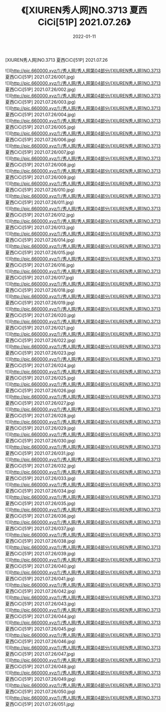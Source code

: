 ﻿---
layout: post
title:  《[XIUREN秀人网]NO.3713 夏西CiCi[51P] 2021.07.26》
date:   2022-01-11
img: http://pic.660000.xyz/1:/秀人网/秀人网第04部分/[XIUREN秀人网]NO.3713 夏西CiCi[51P] 2021.07.26/000.jpg
categories: [美女, 清纯, 唯美]
---

[XIUREN秀人网]NO.3713 夏西CiCi[51P] 2021.07.26

 ![](http://pic.660000.xyz/1:/秀人网/秀人网第04部分/[XIUREN秀人网]NO.3713 夏西CiCi[51P] 2021.07.26/001.jpg) <br>![](http://pic.660000.xyz/1:/秀人网/秀人网第04部分/[XIUREN秀人网]NO.3713 夏西CiCi[51P] 2021.07.26/002.jpg) <br>![](http://pic.660000.xyz/1:/秀人网/秀人网第04部分/[XIUREN秀人网]NO.3713 夏西CiCi[51P] 2021.07.26/003.jpg) <br>![](http://pic.660000.xyz/1:/秀人网/秀人网第04部分/[XIUREN秀人网]NO.3713 夏西CiCi[51P] 2021.07.26/004.jpg) <br>![](http://pic.660000.xyz/1:/秀人网/秀人网第04部分/[XIUREN秀人网]NO.3713 夏西CiCi[51P] 2021.07.26/005.jpg) <br>![](http://pic.660000.xyz/1:/秀人网/秀人网第04部分/[XIUREN秀人网]NO.3713 夏西CiCi[51P] 2021.07.26/006.jpg) <br>![](http://pic.660000.xyz/1:/秀人网/秀人网第04部分/[XIUREN秀人网]NO.3713 夏西CiCi[51P] 2021.07.26/007.jpg) <br>![](http://pic.660000.xyz/1:/秀人网/秀人网第04部分/[XIUREN秀人网]NO.3713 夏西CiCi[51P] 2021.07.26/008.jpg) <br>![](http://pic.660000.xyz/1:/秀人网/秀人网第04部分/[XIUREN秀人网]NO.3713 夏西CiCi[51P] 2021.07.26/009.jpg) <br>![](http://pic.660000.xyz/1:/秀人网/秀人网第04部分/[XIUREN秀人网]NO.3713 夏西CiCi[51P] 2021.07.26/010.jpg) <br>![](http://pic.660000.xyz/1:/秀人网/秀人网第04部分/[XIUREN秀人网]NO.3713 夏西CiCi[51P] 2021.07.26/011.jpg) <br>![](http://pic.660000.xyz/1:/秀人网/秀人网第04部分/[XIUREN秀人网]NO.3713 夏西CiCi[51P] 2021.07.26/012.jpg) <br>![](http://pic.660000.xyz/1:/秀人网/秀人网第04部分/[XIUREN秀人网]NO.3713 夏西CiCi[51P] 2021.07.26/013.jpg) <br>![](http://pic.660000.xyz/1:/秀人网/秀人网第04部分/[XIUREN秀人网]NO.3713 夏西CiCi[51P] 2021.07.26/014.jpg) <br>![](http://pic.660000.xyz/1:/秀人网/秀人网第04部分/[XIUREN秀人网]NO.3713 夏西CiCi[51P] 2021.07.26/015.jpg) <br>![](http://pic.660000.xyz/1:/秀人网/秀人网第04部分/[XIUREN秀人网]NO.3713 夏西CiCi[51P] 2021.07.26/016.jpg) <br>![](http://pic.660000.xyz/1:/秀人网/秀人网第04部分/[XIUREN秀人网]NO.3713 夏西CiCi[51P] 2021.07.26/017.jpg) <br>![](http://pic.660000.xyz/1:/秀人网/秀人网第04部分/[XIUREN秀人网]NO.3713 夏西CiCi[51P] 2021.07.26/018.jpg) <br>![](http://pic.660000.xyz/1:/秀人网/秀人网第04部分/[XIUREN秀人网]NO.3713 夏西CiCi[51P] 2021.07.26/019.jpg) <br>![](http://pic.660000.xyz/1:/秀人网/秀人网第04部分/[XIUREN秀人网]NO.3713 夏西CiCi[51P] 2021.07.26/020.jpg) <br>![](http://pic.660000.xyz/1:/秀人网/秀人网第04部分/[XIUREN秀人网]NO.3713 夏西CiCi[51P] 2021.07.26/021.jpg) <br>![](http://pic.660000.xyz/1:/秀人网/秀人网第04部分/[XIUREN秀人网]NO.3713 夏西CiCi[51P] 2021.07.26/022.jpg) <br>![](http://pic.660000.xyz/1:/秀人网/秀人网第04部分/[XIUREN秀人网]NO.3713 夏西CiCi[51P] 2021.07.26/023.jpg) <br>![](http://pic.660000.xyz/1:/秀人网/秀人网第04部分/[XIUREN秀人网]NO.3713 夏西CiCi[51P] 2021.07.26/024.jpg) <br>![](http://pic.660000.xyz/1:/秀人网/秀人网第04部分/[XIUREN秀人网]NO.3713 夏西CiCi[51P] 2021.07.26/025.jpg) <br>![](http://pic.660000.xyz/1:/秀人网/秀人网第04部分/[XIUREN秀人网]NO.3713 夏西CiCi[51P] 2021.07.26/026.jpg) <br>![](http://pic.660000.xyz/1:/秀人网/秀人网第04部分/[XIUREN秀人网]NO.3713 夏西CiCi[51P] 2021.07.26/027.jpg) <br>![](http://pic.660000.xyz/1:/秀人网/秀人网第04部分/[XIUREN秀人网]NO.3713 夏西CiCi[51P] 2021.07.26/028.jpg) <br>![](http://pic.660000.xyz/1:/秀人网/秀人网第04部分/[XIUREN秀人网]NO.3713 夏西CiCi[51P] 2021.07.26/029.jpg) <br>![](http://pic.660000.xyz/1:/秀人网/秀人网第04部分/[XIUREN秀人网]NO.3713 夏西CiCi[51P] 2021.07.26/030.jpg) <br>![](http://pic.660000.xyz/1:/秀人网/秀人网第04部分/[XIUREN秀人网]NO.3713 夏西CiCi[51P] 2021.07.26/031.jpg) <br>![](http://pic.660000.xyz/1:/秀人网/秀人网第04部分/[XIUREN秀人网]NO.3713 夏西CiCi[51P] 2021.07.26/032.jpg) <br>![](http://pic.660000.xyz/1:/秀人网/秀人网第04部分/[XIUREN秀人网]NO.3713 夏西CiCi[51P] 2021.07.26/033.jpg) <br>![](http://pic.660000.xyz/1:/秀人网/秀人网第04部分/[XIUREN秀人网]NO.3713 夏西CiCi[51P] 2021.07.26/034.jpg) <br>![](http://pic.660000.xyz/1:/秀人网/秀人网第04部分/[XIUREN秀人网]NO.3713 夏西CiCi[51P] 2021.07.26/035.jpg) <br>![](http://pic.660000.xyz/1:/秀人网/秀人网第04部分/[XIUREN秀人网]NO.3713 夏西CiCi[51P] 2021.07.26/036.jpg) <br>![](http://pic.660000.xyz/1:/秀人网/秀人网第04部分/[XIUREN秀人网]NO.3713 夏西CiCi[51P] 2021.07.26/037.jpg) <br>![](http://pic.660000.xyz/1:/秀人网/秀人网第04部分/[XIUREN秀人网]NO.3713 夏西CiCi[51P] 2021.07.26/038.jpg) <br>![](http://pic.660000.xyz/1:/秀人网/秀人网第04部分/[XIUREN秀人网]NO.3713 夏西CiCi[51P] 2021.07.26/039.jpg) <br>![](http://pic.660000.xyz/1:/秀人网/秀人网第04部分/[XIUREN秀人网]NO.3713 夏西CiCi[51P] 2021.07.26/040.jpg) <br>![](http://pic.660000.xyz/1:/秀人网/秀人网第04部分/[XIUREN秀人网]NO.3713 夏西CiCi[51P] 2021.07.26/041.jpg) <br>![](http://pic.660000.xyz/1:/秀人网/秀人网第04部分/[XIUREN秀人网]NO.3713 夏西CiCi[51P] 2021.07.26/042.jpg) <br>![](http://pic.660000.xyz/1:/秀人网/秀人网第04部分/[XIUREN秀人网]NO.3713 夏西CiCi[51P] 2021.07.26/043.jpg) <br>![](http://pic.660000.xyz/1:/秀人网/秀人网第04部分/[XIUREN秀人网]NO.3713 夏西CiCi[51P] 2021.07.26/044.jpg) <br>![](http://pic.660000.xyz/1:/秀人网/秀人网第04部分/[XIUREN秀人网]NO.3713 夏西CiCi[51P] 2021.07.26/045.jpg) <br>![](http://pic.660000.xyz/1:/秀人网/秀人网第04部分/[XIUREN秀人网]NO.3713 夏西CiCi[51P] 2021.07.26/046.jpg) <br>![](http://pic.660000.xyz/1:/秀人网/秀人网第04部分/[XIUREN秀人网]NO.3713 夏西CiCi[51P] 2021.07.26/047.jpg) <br>![](http://pic.660000.xyz/1:/秀人网/秀人网第04部分/[XIUREN秀人网]NO.3713 夏西CiCi[51P] 2021.07.26/048.jpg) <br>![](http://pic.660000.xyz/1:/秀人网/秀人网第04部分/[XIUREN秀人网]NO.3713 夏西CiCi[51P] 2021.07.26/049.jpg) <br>![](http://pic.660000.xyz/1:/秀人网/秀人网第04部分/[XIUREN秀人网]NO.3713 夏西CiCi[51P] 2021.07.26/050.jpg) <br>![](http://pic.660000.xyz/1:/秀人网/秀人网第04部分/[XIUREN秀人网]NO.3713 夏西CiCi[51P] 2021.07.26/051.jpg) <br>